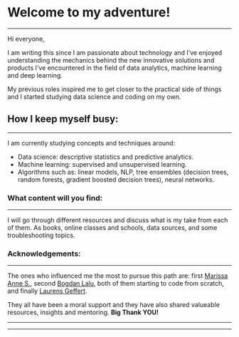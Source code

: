 # Welcome to my adventure!
----------------------------

Hi everyone, 

I am writing this since I am passionate about technology and I’ve enjoyed understanding the mechanics behind the new innovative solutions and products I’ve encountered in the field of data analytics, machine learning and deep learning. 

My previous roles inspired me to get closer to the practical side of things and I started studying data science and coding on my own.


## How I keep myself busy:
----------------------------

I am currently studying concepts and techniques around: 
* Data science: descriptive statistics and predictive analytics.
* Machine learning: supervised and unsupervised learning.
* Algorithms such as: linear models, NLP, tree ensembles (decision trees, random forests, gradient boosted decision trees), neural networks.


### What content will you find:
----------------------------

I will go through different resources and discuss what is my take from each of them. 
As books, online classes and schools, data sources, and some troubleshooting topics. 



### Acknowledgements: 
----------------------------

The ones who influenced me the most to pursue this path are: first [Marissa Anne S.](https://www.linkedin.com/in/marissasimons/), second [Bogdan Lalu](https://www.linkedin.com/in/bogdanlalu/), both of them starting to code from scratch, and finally [Laurens Geffert](https://janlauge.github.io). 

They all have been a moral support and they have also shared valueable resources, insights and mentoring. 
**Big Thank YOU!** 

----------------------------
----------------------------
